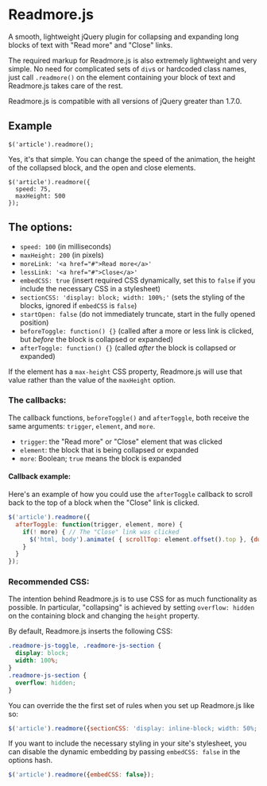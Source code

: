 Readmore.js
========

A smooth, lightweight jQuery plugin for collapsing and expanding long blocks of text with "Read more" and "Close" links. 

The required markup for Readmore.js is also extremely lightweight and very simple. No need for complicated sets of `div`s or hardcoded class names, just call ``.readmore()`` on the element containing your block of text and Readmore.js takes care of the rest.

Readmore.js is compatible with all versions of jQuery greater than 1.7.0.

## Example ##

    $('article').readmore();
  
Yes, it's that simple. You can change the speed of the animation, the height of the collapsed block, and the open and close elements.

    $('article').readmore({
      speed: 75,
      maxHeight: 500
    });

## The options: ##

* `speed: 100` (in milliseconds)
* `maxHeight: 200`  (in pixels)
* `moreLink: '<a href="#">Read more</a>'`
* `lessLink: '<a href="#">Close</a>'`
* `embedCSS: true` (insert required CSS dynamically, set this to `false` if you include the necessary CSS in a stylesheet)
* `sectionCSS: 'display: block; width: 100%;'` (sets the styling of the blocks, ignored if `embedCSS` is `false`)
* `startOpen: false` (do not immediately truncate, start in the fully opened position)
* `beforeToggle: function() {}` (called after a more or less link is clicked, but *before* the block is collapsed or expanded)
* `afterToggle: function() {}` (called *after* the block is collapsed or expanded)

If the element has a `max-height` CSS property, Readmore.js will use that value rather than the value of the `maxHeight` option.

### The callbacks:

The callback functions, `beforeToggle()` and `afterToggle`, both receive the same arguments: `trigger`, `element`, and `more`.

* `trigger`: the "Read more" or "Close" element that was clicked
* `element`: the block that is being collapsed or expanded
* `more`: Boolean; `true` means the block is expanded

#### Callback example:

Here's an example of how you could use the `afterToggle` callback to scroll back to the top of a block when the "Close" link is clicked.

```javascript
$('article').readmore({
  afterToggle: function(trigger, element, more) {
    if(! more) { // The "Close" link was clicked
      $('html, body').animate( { scrollTop: element.offset().top }, {duration: 100 } );
    }
  }
});
```

### Recommended CSS:

The intention behind Readmore.js is to use CSS for as much functionality as possible. In particular, "collapsing" is achieved by setting `overflow: hidden` on the containing block and changing the `height` property.

By default, Readmore.js inserts the following CSS:

```css
.readmore-js-toggle, .readmore-js-section {
  display: block;
  width: 100%;
}
.readmore-js-section {
  overflow: hidden;
}
```

You can override the the first set of rules when you set up Readmore.js like so:

```javascript
$('article').readmore({sectionCSS: 'display: inline-block; width: 50%;'});
```

If you want to include the necessary styling in your site's stylesheet, you can disable the dynamic embedding by passing `embedCSS: false` in the options hash.

```javascript
$('article').readmore({embedCSS: false});
```